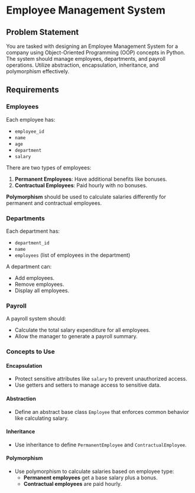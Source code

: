 # Employee Management System

## Problem Statement
You are tasked with designing an Employee Management System for a company using Object-Oriented Programming (OOP) concepts in Python. The system should manage employees, departments, and payroll operations. Utilize abstraction, encapsulation, inheritance, and polymorphism effectively.

## Requirements

### Employees

Each employee has:
- `employee_id`
- `name`
- `age`
- `department`
- `salary`

There are two types of employees:
1. **Permanent Employees**: Have additional benefits like bonuses.
2. **Contractual Employees**: Paid hourly with no bonuses.

**Polymorphism** should be used to calculate salaries differently for permanent and contractual employees.

### Departments

Each department has:
- `department_id`
- `name`
- `employees` (list of employees in the department)

A department can:
- Add employees.
- Remove employees.
- Display all employees.

### Payroll

A payroll system should:
- Calculate the total salary expenditure for all employees.
- Allow the manager to generate a payroll summary.

### Concepts to Use

#### Encapsulation
- Protect sensitive attributes like `salary` to prevent unauthorized access.
- Use getters and setters to manage access to sensitive data.

#### Abstraction
- Define an abstract base class `Employee` that enforces common behavior like calculating salary.

#### Inheritance
- Use inheritance to define `PermanentEmployee` and `ContractualEmployee`.

#### Polymorphism
- Use polymorphism to calculate salaries based on employee type:
  - **Permanent employees** get a base salary plus a bonus.
  - **Contractual employees** are paid hourly.
